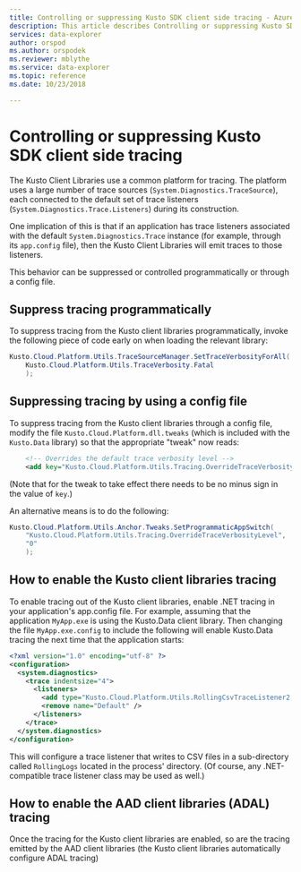 ```yaml
---
title: Controlling or suppressing Kusto SDK client side tracing - Azure Data Explorer | Microsoft Docs
description: This article describes Controlling or suppressing Kusto SDK client side tracing in Azure Data Explorer.
services: data-explorer
author: orspod
ms.author: orspodek
ms.reviewer: mblythe
ms.service: data-explorer
ms.topic: reference
ms.date: 10/23/2018

---
```

# Controlling or suppressing Kusto SDK client side tracing

The Kusto Client Libraries use a common platform for tracing. The platform uses a large number
of trace sources (`System.Diagnostics.TraceSource`), each connected to the default set of
trace listeners (`System.Diagnostics.Trace.Listeners`) during its construction.

One implication of this is that if an application has trace listeners associated
with the default `System.Diagnostics.Trace` instance
(for example, through its `app.config` file), then the Kusto Client Libraries will emit traces to
those listeners.

This behavior can be suppressed or controlled programmatically or through
a config file.

## Suppress tracing programmatically

To suppress tracing from the Kusto client libraries programmatically,
invoke the following piece of code early on when loading
the relevant library:

```csharp
Kusto.Cloud.Platform.Utils.TraceSourceManager.SetTraceVerbosityForAll(
    Kusto.Cloud.Platform.Utils.TraceVerbosity.Fatal
    );
```

## Suppressing tracing by using a config file

To suppress tracing from the Kusto client libraries through
a config file, modify the file `Kusto.Cloud.Platform.dll.tweaks`
(which is included with the `Kusto.Data` library) so that the
appropriate "tweak" now reads:

```xml
    <!-- Overrides the default trace verbosity level -->
    <add key="Kusto.Cloud.Platform.Utils.Tracing.OverrideTraceVerbosityLevel" value="0" />
```

(Note that for the tweak to take effect there needs to be no
minus sign in the value of `key`.)

An alternative means is to do the following:

```csharp
Kusto.Cloud.Platform.Utils.Anchor.Tweaks.SetProgrammaticAppSwitch(
    "Kusto.Cloud.Platform.Utils.Tracing.OverrideTraceVerbosityLevel",
    "0"
    );
```

## How to enable the Kusto client libraries tracing

To enable tracing out of the Kusto client libraries, enable .NET tracing
in your application's app.config file. For example, assuming that the application
`MyApp.exe` is using the Kusto.Data client library. Then changing the file
`MyApp.exe.config` to include the following will enable Kusto.Data tracing
the next time that the application starts:

```xml
<?xml version="1.0" encoding="utf-8" ?>
<configuration>
  <system.diagnostics>
    <trace indentsize="4">
      <listeners>
        <add type="Kusto.Cloud.Platform.Utils.RollingCsvTraceListener2, Kusto.Cloud.Platform" name="RollingCsvTraceListener" initializeData="RollingLogs" />
        <remove name="Default" />
      </listeners>
    </trace>
  </system.diagnostics>
</configuration>
``` 

This will configure a trace listener that writes to CSV files in a sub-directory
called `RollingLogs` located in the process' directory. (Of course, any .NET-compatible
trace listener class may be used as well.) 

## How to enable the AAD client libraries (ADAL) tracing

Once the tracing for the Kusto client libraries are enabled, so are the tracing
emitted by the AAD client libraries (the Kusto client libraries automatically
configure ADAL tracing)

